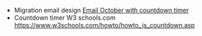 - Migration email design [Email October with countdown timer](https://jdupre81.github.io/migration_email/)
- Countdown timer W3 schools.com https://www.w3schools.com/howto/howto_js_countdown.asp

